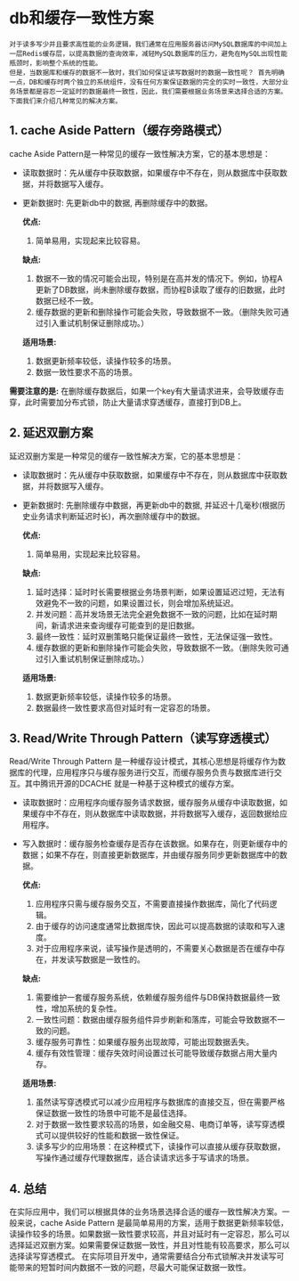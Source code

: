 # db和缓存一致性方案
    对于读多写少并且要求高性能的业务逻辑，我们通常在应用服务器访问MySQL数据库的中间加上一层Redis缓存层，以提高数据的查询效率，减轻MySQL数据库的压力，避免在MySQL出现性能瓶颈时，影响整个系统的性能。
    但是，当数据库和缓存的数据不一致时，我们如何保证读写数据时的数据一致性呢？ 首先明确一点，DB和缓存时两个独立的系统组件，没有任何方案保证数据的完全的实时一致性，大部分业务场景都是容忍一定延时的数据最终一致性，因此，我们需要根据业务场景来选择合适的方案。
    下面我们来介绍几种常见的解决方案。

## 1. cache Aside Pattern（缓存旁路模式）

cache Aside Pattern是一种常见的缓存一致性解决方案，它的基本思想是：

- 读取数据时：先从缓存中获取数据，如果缓存中不存在，则从数据库中获取数据，并将数据写入缓存。

- 更新数据时: 先更新db中的数据, 再删除缓存中的数据。

    **优点:**
    1. 简单易用，实现起来比较容易。

    **缺点:**
    1. 数据不一致的情况可能会出现，特别是在高并发的情况下。例如，协程A更新了DB数据，尚未删除缓存数据，而协程B读取了缓存的旧数据，此时数据已经不一致。
    2. 缓存数据的更新和删除操作可能会失败，导致数据不一致。（删除失败可通过引入重试机制保证删除成功。）

    **适用场景:**
    1. 数据更新频率较低，读操作较多的场景。
    2. 数据一致性要求不高的场景。

**需要注意的是:**
    在删除缓存数据后，如果一个key有大量请求进来，会导致缓存击穿，此时需要加分布式锁，防止大量请求穿透缓存，直接打到DB上。


## 2. 延迟双删方案

延迟双删方案是一种常见的缓存一致性解决方案，它的基本思想是：

- 读取数据时：先从缓存中获取数据，如果缓存中不存在，则从数据库中获取数据，并将数据写入缓存。

- 更新数据时: 先删除缓存中数据，再更新db中的数据, 并延迟十几毫秒(根据历史业务请求判断延迟时长)，再次删除缓存中的数据。

    **优点:**
     1. 简单易用，实现起来比较容易。

    **缺点:**
    1. 延时选择：延时时长需要根据业务场景判断，如果设置延迟过短，无法有效避免不一致的问题，如果设置过长，则会增加系统延迟。
    2. 并发问题：高并发场景无法完全避免数据不一致的问题，比如在延时期间，新请求进来查询缓存可能查到的是旧数据。
    3. 最终一致性：延时双删策略只能保证最终一致性，无法保证强一致性。
    4.  缓存数据的更新和删除操作可能会失败，导致数据不一致。（删除失败可通过引入重试机制保证删除成功。）

    **适用场景:**
    1. 数据更新频率较低，读操作较多的场景。
    2. 数据最终一致性要求高但对延时有一定容忍的场景。


## 3. Read/Write Through Pattern（读写穿透模式）

Read/Write Through Pattern 是一种缓存设计模式，其核心思想是将缓存作为数据库的代理，应用程序只与缓存服务进行交互，而缓存服务负责与数据库进行交互。其中腾讯开源的DCACHE 就是一种基于这种模式的缓存方案。

- 读取数据时：应用程序向缓存服务请求数据，缓存服务从缓存中读取数据，如果缓存中不存在，则从数据库中读取数据，并将数据写入缓存，返回数据给应用程序。
- 写入数据时：缓存服务检查缓存是否存在该数据。如果存在，则更新缓存中的数据；如果不存在，则直接更新数据库，并由缓存服务同步更新数据库中的数据‌。

    **优点:**
    1. 应用程序只需与缓存服务交互，不需要直接操作数据库，简化了代码逻辑。
    2. 由于缓存的访问速度通常比数据库快，因此可以提高数据的读取和写入速度。
    3. 对于应用程序来说，读写操作是透明的，不需要关心数据是否在缓存中存在，并发读写数据是一致性的。

    **缺点:**
    1. 需要维护一套缓存服务系统，依赖缓存服务组件与DB保持数据最终一致性，增加系统的复杂性。
    2. ‌一致性问题‌：数据由缓存服务组件异步刷新和落库，可能会导致数据不一致的问题。
    3. 缓存服务可靠性：如果缓存服务出现故障，可能出现数据丢失。
    4. 缓存有效性管理：缓存失效时间设置过长可能导致缓存数据占用大量内存。

    **适用场景:**
    1. 虽然读写穿透模式可以减少应用程序与数据库的直接交互，但在需要严格保证数据一致性的场景中可能不是最佳选择。
    2. 对于数据一致性要求较高的场景，如金融交易、电商订单等，读写穿透模式可以提供较好的性能和数据一致性保证。
    3. 读多写少的应用场景‌：在这种模式下，读操作可以直接从缓存获取数据，写操作通过缓存代理数据库，适合读请求远多于写请求的场景。

## 4. 总结

在实际应用中，我们可以根据具体的业务场景选择合适的缓存一致性解决方案。一般来说，cache Aside Pattern 是最简单易用的方案，适用于数据更新频率较低，读操作较多的场景。如果数据一致性要求较高，并且对延时有一定容忍，那么可以选择延迟双删方案。如果需要保证数据一致性，并且对性能有较高要求，那么可以选择读写穿透模式。
在实际项目开发中，通常需要结合分布式锁解决并发读写可能带来的短暂时间内数据不一致的问题，尽最大可能保证数据一致性。